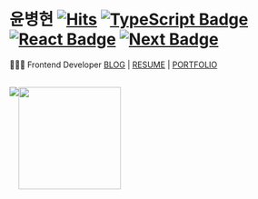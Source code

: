 
# 윤병현 [![Hits](https://hits.seeyoufarm.com/api/count/incr/badge.svg?url=https%3A%2F%2Fgithub.com%2Fgjbae1212%2Fhit-78-artilleryman&count_bg=%234A4EF7&title_bg=%23000000&icon=darkreader.svg&icon_color=%23FFFFFF&title=%EB%B0%A9%EB%AC%B8%ED%95%9C+%EA%B1%B0+%EB%93%A4%EC%BC%B0%EC%9D%8C&edge_flat=false)](https://hits.seeyoufarm.com) [![TypeScript Badge](https://img.shields.io/badge/Typescript-235A97?style=flat-square&logo=Typescript&logoColor=white)](https://www.typescriptlang.org/) [![React Badge](https://img.shields.io/badge/React-61DAFB?style=flat-square&logo=React&logoColor=white)](https://reactjs.org/) [![Next Badge](https://img.shields.io/badge/Next.js-000000?style=flat-square&logo=Next.js&logoColor=white)](https://Nextjs.org/) 

🧑🏻‍💻 Frontend Developer [BLOG](https://velog.io/@yunbh_0401/posts) | [RESUME](https://drive.google.com/file/d/1P-RdWQ7WnNVcAofCNEjGIztSLqiP0z1U/view?usp=sharing) | [PORTFOLIO](https://drive.google.com/file/d/19DBl6dDASa7tFTWeqG4CTpcLQ0a_HbL8/view?usp=sharing)

<br>

<div style="display: flex;">
 <div>
   <picture>
   <source
    srcset="https://github-readme-stats.vercel.app/api?username=78-artilleryman&show_icons=true&theme=github_dark_dimmed"
    media="(prefers-color-scheme: dark)"
   />
   <source
    srcset="https://github-readme-stats.vercel.app/api?username=78-artilleryman&show_icons=true"
    media="(prefers-color-scheme: light), (prefers-color-scheme: no-preference)"
   />
   <img src="https://github-readme-stats.vercel.app/api?username=78-artilleryman&show_icons=true" />
   </picture>
  </div>
  <br>
  <div>
   <a href="https://github.com/78-artilleryman"><img align="center" style="height:180px" src="https://github-readme-stats.vercel.app/api/top-langs/?username=78-artilleryman&layout=compact&theme=nord&hide_border=true" /></a> 
  </div>
</div>

<br>
